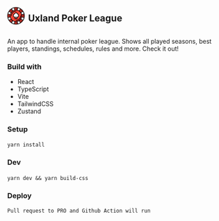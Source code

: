 <div style="display:flex;flex-direction:row;gap:8px;align-items:center">
<img style="width: 40px" src="./src/UI/assets/poker.png"/>
<h2>Uxland Poker League</h2>
</div>

An app to handle internal poker league. Shows all played seasons, best players, standings, schedules, rules and more. Check it out!

### Build with

- React
- TypeScript
- Vite
- TailwindCSS
- Zustand

### Setup

`yarn install`

### Dev

`yarn dev && yarn build-css`

### Deploy

```
Pull request to PRO and Github Action will run
```
